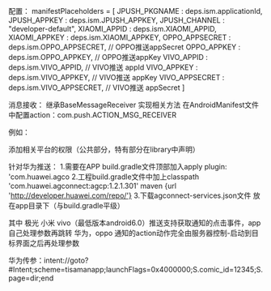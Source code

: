 配置：
manifestPlaceholders = [
                JPUSH_PKGNAME   : deps.ism.applicationId,
                JPUSH_APPKEY    : deps.ism.JPUSH_APPKEY,
                JPUSH_CHANNEL   : "developer-default",
                XIAOMI_APPID    : deps.ism.XIAOMI_APPID,
                XIAOMI_APPKEY   : deps.ism.XIAOMI_APPKEY,
                OPPO_APPSECRET  : deps.ism.OPPO_APPSECRET, // OPPO推送appSecret
                OPPO_APPKEY     : deps.ism.OPPO_APPKEY, // OPPO推送appKey
                VIVO_APPID      : deps.ism.VIVO_APPID, // VIVO推送 appId
                VIVO_APPKEY     : deps.ism.VIVO_APPKEY, // VIVO推送 appKey
                VIVO_APPSECRET  : deps.ism.VIVO_APPSECRET, // VIVO推送 appSecret
        ]


消息接收： 继承BaseMessageReceiver 实现相关方法
在AndroidManifest文件中配置action：com.push.ACTION_MSG_RECEIVER

例如：
        <receiver
            android:name=".push.PushMessageReceiver"
            android:exported="true">
            <intent-filter>
                <action android:name="com.push.ACTION_MSG_RECEIVER" />
            </intent-filter>
        </receiver>



添加相关平台的权限（公共部分，特有部分在library中声明）
    <uses-permission android:name="android.permission.WRITE_EXTERNAL_STORAGE" />
    <uses-permission android:name="android.permission.INTERNET" />
    <uses-permission android:name="android.permission.ACCESS_NETWORK_STATE" />
    <uses-permission android:name="android.permission.ACCESS_WIFI_STATE" />
    <uses-permission android:name="android.permission.READ_PHONE_STATE" />
    <uses-permission android:name="android.permission.GET_TASKS" />
    <uses-permission android:name="android.permission.VIBRATE" />
    <uses-permission android:name="android.permission.INTERNET" />
    <uses-permission android:name="android.permission.MOUNT_UNMOUNT_FILESYSTEMS" />
    <uses-permission android:name="android.permission.WRITE_EXTERNAL_STORAGE" />
    <uses-permission android:name="android.permission.READ_PHONE_STATE" />
    <uses-permission android:name="android.permission.SYSTEM_ALERT_WINDOW" />
    <uses-permission android:name="android.permission.SYSTEM_OVERLAY_WINDOW" />

针对华为推送：
1.需要在APP build.gradle文件顶部加入apply plugin: 'com.huawei.agco
2.工程build.gradle文件中加上classpath 'com.huawei.agconnect:agcp:1.2.1.301'
maven {url 'http://developer.huawei.com/repo/'}
3.下载agconnect-services.json文件  放在app目录下（与build.gradle平级）


其中
极光  小米 vivo（最低版本android6.0）推送支持获取通知的点击事件，app自己处理参数再跳转
华为，oppo 通知的action动作完全由服务器控制-启动到目标界面之后再处理参数


华为传参：intent://goto?#Intent;scheme=tisamanapp;launchFlags=0x4000000;S.comic_id=12345;S.page=dir;end